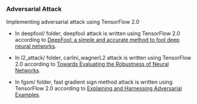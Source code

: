 ### Adversarial Attack

Implementing adversarial attack using TensorFlow 2.0 

* In deepfool/ folder, deepfool attack is written using TensorFlow 2.0 according to [DeepFool: a simple and accurate method to fool deep neural networks](https://arxiv.org/abs/1511.04599).

* In l2_attack/ folder, carlini_wagnerL2 attack is written using TensorFlow 2.0 according to [Towards Evaluating the Robustness of Neural Networks](https://arxiv.org/abs/1608.04644).

* In fgsm/ folder, fast gradient sign method attack is written using TensorFlow 2.0 according to [Explaining and Harnessing Adversarial Examples](https://arxiv.org/abs/1412.6572).